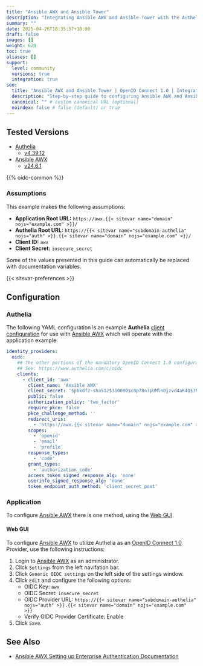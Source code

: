```yaml
---
title: "Ansible AWX and Ansible Tower"
description: "Integrating Ansible AWX and Ansible Tower with the Authelia OpenID Connect 1.0 Provider."
summary: ""
date: 2025-04-26T18:35:57+10:00
draft: false
images: []
weight: 620
toc: true
aliases: []
support:
  level: community
  versions: true
  integration: true
seo:
  title: "Ansible AWX and Ansible Tower | OpenID Connect 1.0 | Integration"
  description: "Step-by-step guide to configuring Ansible AWX and Ansible Tower with OpenID Connect 1.0 for secure SSO. Enhance your login flow using Authelia’s modern identity management."
  canonical: "" # custom canonical URL (optional)
  noindex: false # false (default) or true
---
```


## Tested Versions

- [Authelia]
  - [v4.39.12](https://github.com/authelia/authelia/releases/tag/v4.39.12)
- [Ansible AWX]
  - [v24.6.1](https://github.com/ansible/awx/releases/tag/24.6.1)

{{% oidc-common %}}

### Assumptions

This example makes the following assumptions:

- __Application Root URL:__ `https://awx.{{< sitevar name="domain" nojs="example.com" >}}/`
- __Authelia Root URL:__ `https://{{< sitevar name="subdomain-authelia" nojs="auth" >}}.{{< sitevar name="domain" nojs="example.com" >}}/`
- __Client ID:__ `awx`
- __Client Secret:__ `insecure_secret`

Some of the values presented in this guide can automatically be replaced with documentation variables.

{{< sitevar-preferences >}}

## Configuration

### Authelia

The following YAML configuration is an example __Authelia__ [client configuration] for use with [Ansible AWX] which will
operate with the application example:

```yaml {title="configuration.yml"}
identity_providers:
  oidc:
    ## The other portions of the mandatory OpenID Connect 1.0 configuration go here.
    ## See: https://www.authelia.com/c/oidc
    clients:
      - client_id: 'awx'
        client_name: 'Ansible AWX'
        client_secret: '$pbkdf2-sha512$310000$c8p78n7pUMln0jzvd4aK4Q$JNRBzwAo0ek5qKn50cFzzvE9RXV88h1wJn5KGiHrD0YKtZaR/nCb2CJPOsKaPK0hjf.9yHxzQGZziziccp6Yng'  # The digest of 'insecure_secret'.
        public: false
        authorization_policy: 'two_factor'
        require_pkce: false
        pkce_challenge_method: ''
        redirect_uris:
          - 'https://awx.{{< sitevar name="domain" nojs="example.com" >}}/sso/complete/oidc/'
        scopes:
          - 'openid'
          - 'email'
          - 'profile'
        response_types:
          - 'code'
        grant_types:
          - 'authorization_code'
        access_token_signed_response_alg: 'none'
        userinfo_signed_response_alg: 'none'
        token_endpoint_auth_method: 'client_secret_post'
```

### Application

To configure [Ansible AWX] there is one method, using the [Web GUI](#web-gui).

#### Web GUI

To configure [Ansible AWX] to utilize Authelia as an [OpenID Connect 1.0] Provider, use the following instructions:

1. Login to [Ansible AWX] as an administrator.
2. Click `Settings` from the left navifation bar.
3. Click `Generic OIDC settings` on the left side of the settings window.
4. Click `Edit` and configure the following options:
   - OIDC Key: `awx`
   - OIDC Secret: `insecure_secret`
   - OIDC Provider URL: `https://{{< sitevar name="subdomain-authelia" nojs="auth" >}}.{{< sitevar name="domain" nojs="example.com" >}}`
   - Verify OIDC Provider Certificate: Enable
5. Click `Save`.

## See Also

- [Ansible AWX Setting up Enterprise Authentication Documentation](https://ansible.readthedocs.io/projects/awx/en/24.6.1/administration/ent_auth.html#generic-oidc-settings)

[Authelia]: https://www.authelia.com
[Ansible AWX]: https://github.com/ansible/awx
[OpenID Connect 1.0]: ../../introduction.md
[client configuration]: ../../../../configuration/identity-providers/openid-connect/clients.md
